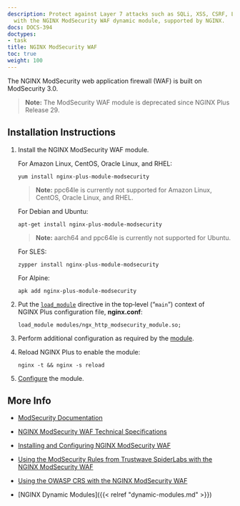 ```yaml
---
description: Protect against Layer 7 attacks such as SQLi, XSS, CSRF, LFI, and RFI,
  with the NGINX ModSecurity WAF dynamic module, supported by NGINX.
docs: DOCS-394
doctypes:
- task
title: NGINX ModSecurity WAF
toc: true
weight: 100
---
```


The NGINX ModSecurity web application firewall (WAF) is built on ModSecurity 3.0.

 > **Note:** The ModSecurity WAF module is deprecated since NGINX Plus Release 29.


<span id="install"></span>
## Installation Instructions

1. Install the NGINX ModSecurity WAF module.

   For Amazon Linux, CentOS, Oracle Linux, and RHEL:
   
   ```shell
   yum install nginx-plus-module-modsecurity
   ```

   > **Note:** ppc64le is currently not supported for Amazon Linux, CentOS, Oracle Linux, and RHEL.

   For Debian and Ubuntu:
   
   ```shell
   apt-get install nginx-plus-module-modsecurity
   ```

   > **Note:** aarch64 and ppc64le is currently not supported for Ubuntu.

   For SLES:
   
   ```shell
   zypper install nginx-plus-module-modsecurity
   ```

   For Alpine:

   ```shell
   apk add nginx-plus-module-modsecurity
   ```

2. Put the [`load_module`](https://nginx.org/en/docs/ngx_core_module.html#load_module) directive in the top‑level (“`main`”) context of NGINX Plus configuration file, **nginx.conf**:

   ```nginx
   load_module modules/ngx_http_modsecurity_module.so;
   ```

3. Perform additional configuration as required by the [module](https://github.com/SpiderLabs/ModSecurity/wiki/Reference-Manual).

4. Reload NGINX Plus to enable the module:

   ```shell
   nginx -t && nginx -s reload
   ```

5. [Configure](https://docs.nginx.com/nginx-waf/admin-guide/nginx-plus-modsecurity-waf-installation-logging/) the module.

<span id="info"></span>
## More Info

* [ModSecurity Documentation](https://github.com/SpiderLabs/ModSecurity/wiki)

* [NGINX ModSecurity WAF Technical Specifications](https://docs.nginx.com/nginx-waf/technical-specs/)

* [Installing and Configuring NGINX ModSecurity WAF](https://docs.nginx.com/nginx-waf/admin-guide/nginx-plus-modsecurity-waf-installation-logging/)

* [Using the ModSecurity Rules from Trustwave SpiderLabs with the NGINX ModSecurity WAF](https://docs.nginx.com/nginx-waf/admin-guide/nginx-plus-modsecurity-waf-trustwave-spiderlabs-rules/)

* [Using the OWASP CRS with the NGINX ModSecurity WAF](https://docs.nginx.com/nginx-waf/admin-guide/nginx-plus-modsecurity-waf-owasp-crs/)

* [NGINX Dynamic Modules]({{< relref "dynamic-modules.md" >}})
